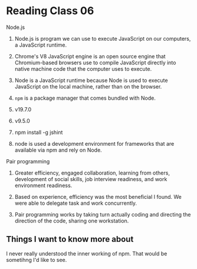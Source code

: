 # Reading Class 06

Node.js

1) Node.js is program we can use to execute JavaScript on our computers, a JavaScript runtime.

2) Chrome's V8 JavaScript engine is an open source engine that Chromium-based browsers use to compile JavaScript directly into native machine code that the computer uses to execute.

3) Node is a JavaScript runtime because Node is used to execute JavaScript on the local machine, rather than on the browser.

4) `npm` is a package manager that comes bundled with Node.

5) v19.7.0

6) v9.5.0

7) npm install -g jshint

8) node is used a development environment for frameworks that are available via npm and rely on Node.

Pair programming

1) Greater efficiency, engaged collaboration, learning from others, development of social skills, job interview readiness, and work environment readiness.

2) Based on experience, efficiency was the most beneficial I found. We were able to delegate task and work concurrently.

3) Pair programming works by taking turn actually coding and directing the direction of the code, sharing one workstation.

## Things I want to know more about

I never really understood the inner working of npm. That would be sometihng I'd like to see.